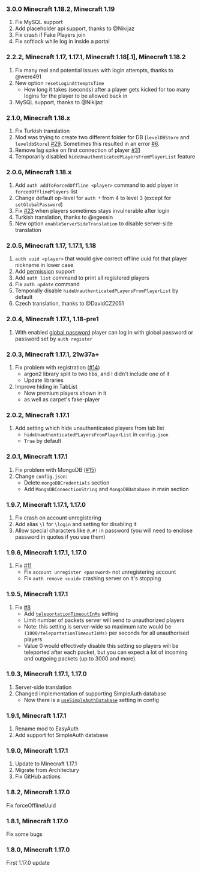 ### 3.0.0 Minecraft 1.18.2, Minecraft 1.19

1) Fix MySQL support
2) Add placeholder api support, thanks to @Nikijaz
3) Fix crash if Fake Players join
4) Fix softlock while log in inside a portal

### 2.2.2, Minecraft 1.17, 1.17.1, Minecraft 1.18[.1], Minecraft 1.18.2

1) Fix many real and potential issues with login attempts, thanks to @were491
2) New option `resetLoginAttemptsTime`  
   * How long it takes (seconds) after a player gets kicked for too many logins for the player to be allowed back in
3) MySQL support, thanks to @Nikijaz

### 2.1.0, Minecraft 1.18.x

1) Fix Turkish translation
2) Mod was trying to create two different folder for DB (`levelDBStore` and `leveldbStore`) [#29](https://github.com/NikitaCartes/EasyAuth/issues/29). Sometimes this resulted in an error [#6](https://github.com/NikitaCartes/EasyAuth/issues/6).
3) Remove lag spike on first connection of player [#31](https://github.com/NikitaCartes/EasyAuth/issues/31)
4) Temporarily disabled `hideUnauthenticatedPLayersFromPlayerList` feature

### 2.0.6, Minecraft 1.18.x

1) Add `auth addToForcedOffline <player>` command to add player in `forcedOfflinePlayers` list
2) Change default op-level for `auth *` from 4 to level 3 (except for `setGlobalPassword`)
3) Fix [#23](https://github.com/NikitaCartes/EasyAuth/issues/23) when players sometimes stays invulnerable after login
4) Turkish translation, thanks to @egeesin
5) New option `enableServerSideTranslation` to disable server-side translation

### 2.0.5, Minecraft 1.17, 1.17.1, 1.18

1) `auth uuid <player>` that would give correct offline uuid fot that player nickname in lower case
2) Add [permission](https://github.com/NikitaCartes/EasyAuth/wiki/Permissions) support
3) Add `auth list` command to print all registered players
4) Fix `auth update` command
5) Temporally disable `hideUnauthenticatedPLayersFromPlayerList` by default
6) Czech translation, thanks to @DavidCZ2051

### 2.0.4, Minecraft 1.17.1, 1.18-pre1

1) With enabled [global password](https://github.com/NikitaCartes/EasyAuth/wiki/Global-password) player can log in with global password or password set by `auth register`

### 2.0.3, Minecraft 1.17.1, 21w37a+

1) Fix problem with registration ([#14](https://github.com/NikitaCartes/EasyAuth/issues/14))
    - argon2 library split to two libs, and I didn't include one of it
    - Update libraries
2) Improve hiding in TabList
    - Now premium players shown in it
    - as well as carpet's fake-player

### 2.0.2, Minecraft 1.17.1

1) Add setting which hide unauthenticated players from tab list
    - `hideUnauthenticatedPLayersFromPlayerList` in `config.json`
    - `True` by default

### 2.0.1, Minecraft 1.17.1

1) Fix problem with MongoDB ([#15](https://github.com/NikitaCartes/EasyAuth/issues/15))
2) Change `config.json`:
    - Delete `mongoDBCredentials` section
    - Add `MongoDBConnectionString` and `MongoDBDatabase` in main section

### 1.9.7, Minecraft 1.17.1, 1.17.0

1) Fix crash on account unregistering
2) Add alias `\l` for `\login` and setting for disabling it
3) Allow special characters like `@,#!` in password (you will need to enclose password in quotes if you use them)

### 1.9.6, Minecraft 1.17.1, 1.17.0

1) Fix [#11](https://github.com/NikitaCartes/EasyAuth/issues/11)
    - Fix `account unregister <password>` not unregistering account
    - Fix `auth remove <uuid>` crashing server on it's stopping

### 1.9.5, Minecraft 1.17.1

1) Fix [#8](https://github.com/NikitaCartes/EasyAuth/issues/8)
    - Add [`teleportationTimeoutInMs`](https://github.com/NikitaCartes/EasyAuth/wiki/Config#experimental-part) setting
    - Limit number of packets server will send to unauthorized players
    - Note: this setting is server-wide so maximum rate would be `(1000/teleportationTimeoutInMs)` per seconds for all
      unauthorised players
    - Value 0 would effectively disable this setting so players will be teleported after each packet, but you can expect
      a lot of incoming and outgoing packets (up to 3000 and more).

### 1.9.3, Minecraft 1.17.1, 1.17.0

1) Server-side translation
2) Changed implementation of supporting SimpleAuth database
    - Now there is a [`useSimpleAuthDatabase`](https://github.com/NikitaCartes/EasyAuth/wiki/Config#experimental-part)
      setting in config

### 1.9.1, Minecraft 1.17.1

1) Rename mod to EasyAuth
2) Add support fot SimpleAuth database

### 1.9.0, Minecraft 1.17.1

1) Update to Minecraft 1.17.1
2) Migrate from Architectury
3) Fix GitHub actions

### 1.8.2, Minecraft 1.17.0

Fix forceOfflineUuid

### 1.8.1, Minecraft 1.17.0

Fix some bugs

### 1.8.0, Minecraft 1.17.0

First 1.17.0 update